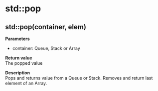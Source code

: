 # std::pop

## std::pop(container, elem)
**Parameters**  
* container: Queue, Stack or Array

**Return value**  
The popped value    

**Description**  
Pops and returns value from a Queue or Stack.
Removes and return last element of an Array. 